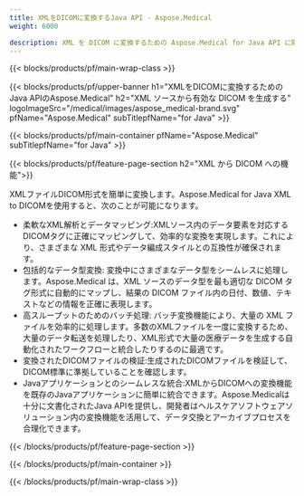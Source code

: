```yaml
---
title: XMLをDICOMに変換するJava API - Aspose.Medical
weight: 6000

description: XML を DICOM に変換するための Aspose.Medical for Java API に関する情報
---
```


{{< blocks/products/pf/main-wrap-class >}}

{{< blocks/products/pf/upper-banner h1="XMLをDICOMに変換するためのJava APIのAspose.Medical" h2="XML ソースから有効な DICOM を生成する" logoImageSrc="/medical/images/aspose_medical-brand.svg" pfName="Aspose.Medical" subTitlepfName="for Java" >}}

{{< blocks/products/pf/main-container pfName="Aspose.Medical" subTitlepfName="for Java" >}}

{{< blocks/products/pf/feature-page-section h2="XML から DICOM への機能">}}

<p>XMLファイルDICOM形式を簡単に変換します。Aspose.Medical for Java XML to DICOMを使用すると、次のことが可能になります。</p>

<ul>
<li>柔軟なXML解析とデータマッピング:XMLソース内のデータ要素を対応するDICOMタグに正確にマッピングして、効率的な変換を実現します。これにより、さまざまな XML 形式やデータ編成スタイルとの互換性が確保されます。</li>
<li>包括的なデータ型変換: 変換中にさまざまなデータ型をシームレスに処理します。Aspose.Medical は、XML ソースのデータ型を最も適切な DICOM タグ形式に自動的にマップし、結果の DICOM ファイル内の日付、数値、テキストなどの情報を正確に表現します。</li>
<li>高スループットのためのバッチ処理: バッチ変換機能により、大量の XML ファイルを効率的に処理します。多数のXMLファイルを一度に変換するため、大量のデータ転送を処理したり、XML形式で大量の医療データを生成する自動化されたワークフローと統合したりするのに最適です。</li>
<li>変換されたDICOMファイルの検証:生成されたDICOMファイルを検証して、DICOM標準に準拠していることを確認します。</li>
<li>Javaアプリケーションとのシームレスな統合:XMLからDICOMへの変換機能を既存のJavaアプリケーションに簡単に統合できます。Aspose.Medicalは十分に文書化されたJava APIを提供し、開発者はヘルスケアソフトウェアソリューション内の変換機能を活用して、データ交換とアーカイブプロセスを合理化できます。</li>
</ul>

{{< /blocks/products/pf/feature-page-section >}}

{{< /blocks/products/pf/main-container >}}

{{< /blocks/products/pf/main-wrap-class >}}